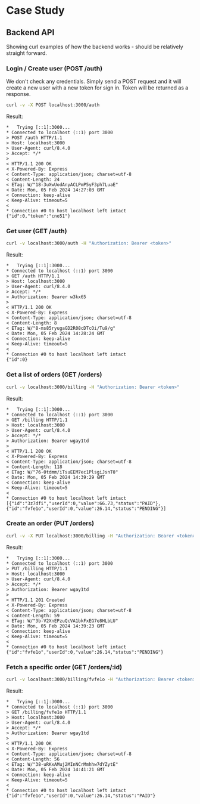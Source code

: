 # Case Study


## Backend API
Showing curl examples of how the backend works - should be relatively straight forward.

### Login / Create user (POST /auth)
We don't check any credentials. Simply send a POST request and it will create a new user with a new token for sign in.
Token will be returned as a response.

```bash
curl -v -X POST localhost:3000/auth
```

Result:
```
*   Trying [::1]:3000...
* Connected to localhost (::1) port 3000
> POST /auth HTTP/1.1
> Host: localhost:3000
> User-Agent: curl/8.4.0
> Accept: */*
> 
< HTTP/1.1 200 OK
< X-Powered-By: Express
< Content-Type: application/json; charset=utf-8
< Content-Length: 24
< ETag: W/"18-3uXwUodAnyACLPmP5yF3ph7LuaE"
< Date: Mon, 05 Feb 2024 14:27:03 GMT
< Connection: keep-alive
< Keep-Alive: timeout=5
< 
* Connection #0 to host localhost left intact
{"id":0,"token":"cno51"}
```


### Get user (GET /auth)
```bash
curl -v localhost:3000/auth -H "Authorization: Bearer <token>"
```

Result:
```
*   Trying [::1]:3000...
* Connected to localhost (::1) port 3000
> GET /auth HTTP/1.1
> Host: localhost:3000
> User-Agent: curl/8.4.0
> Accept: */*
> Authorization: Bearer w3kx65
> 
< HTTP/1.1 200 OK
< X-Powered-By: Express
< Content-Type: application/json; charset=utf-8
< Content-Length: 8
< ETag: W/"8-ms85ryugaGD2R08cDTcOi/Tu9/g"
< Date: Mon, 05 Feb 2024 14:28:24 GMT
< Connection: keep-alive
< Keep-Alive: timeout=5
< 
* Connection #0 to host localhost left intact
{"id":0}
```


### Get a list of orders (GET /orders)
```bash
curl -v localhost:3000/billing -H "Authorization: Bearer <token>"
```

Result:
```
*   Trying [::1]:3000...
* Connected to localhost (::1) port 3000
> GET /billing HTTP/1.1
> Host: localhost:3000
> User-Agent: curl/8.4.0
> Accept: */*
> Authorization: Bearer wgay1td
> 
< HTTP/1.1 200 OK
< X-Powered-By: Express
< Content-Type: application/json; charset=utf-8
< Content-Length: 118
< ETag: W/"76-0tdmm/iTsuEEM7ec1PlsgiJsnT0"
< Date: Mon, 05 Feb 2024 14:39:29 GMT
< Connection: keep-alive
< Keep-Alive: timeout=5
< 
* Connection #0 to host localhost left intact
[{"id":"3z7dfi","userId":0,"value":66.73,"status":"PAID"},{"id":"fvfe1o","userId":0,"value":26.14,"status":"PENDING"}]
```


### Create an order (PUT /orders)
```bash
curl -v -X PUT localhost:3000/billing -H "Authorization: Bearer <token>"
```

Result:
```
*   Trying [::1]:3000...
* Connected to localhost (::1) port 3000
> PUT /billing HTTP/1.1
> Host: localhost:3000
> User-Agent: curl/8.4.0
> Accept: */*
> Authorization: Bearer wgay1td
> 
< HTTP/1.1 201 Created
< X-Powered-By: Express
< Content-Type: application/json; charset=utf-8
< Content-Length: 59
< ETag: W/"3b-V2XnEPzuQcVA1bkFxEG7e8HLbLU"
< Date: Mon, 05 Feb 2024 14:39:23 GMT
< Connection: keep-alive
< Keep-Alive: timeout=5
< 
* Connection #0 to host localhost left intact
{"id":"fvfe1o","userId":0,"value":26.14,"status":"PENDING"}
```

### Fetch a specific order (GET /orders/:id)
```bash
curl -v localhost:3000/billing/fvfe1o -H "Authorization: Bearer <token>"
```

Result:
```
*   Trying [::1]:3000...
* Connected to localhost (::1) port 3000
> GET /billing/fvfe1o HTTP/1.1
> Host: localhost:3000
> User-Agent: curl/8.4.0
> Accept: */*
> Authorization: Bearer wgay1td
> 
< HTTP/1.1 200 OK
< X-Powered-By: Express
< Content-Type: application/json; charset=utf-8
< Content-Length: 56
< ETag: W/"38-uRKxAMuj2MInNCrMmhhw7dYZytE"
< Date: Mon, 05 Feb 2024 14:41:21 GMT
< Connection: keep-alive
< Keep-Alive: timeout=5
< 
* Connection #0 to host localhost left intact
{"id":"fvfe1o","userId":0,"value":26.14,"status":"PAID"}
```